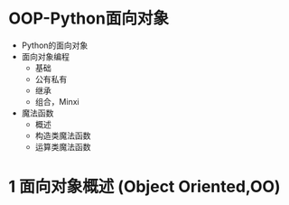 # OOP-Python面向对象
- Python的面向对象
- 面向对象编程
    - 基础
    - 公有私有
    - 继承
    - 组合，Minxi
 - 魔法函数
    - 概述
    - 构造类魔法函数
    - 运算类魔法函数
    
# 1 面向对象概述 (Object Oriented,OO)
